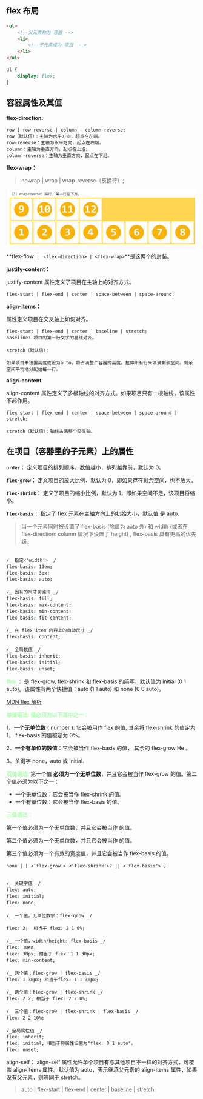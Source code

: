 ## flex 布局

```html
<ul>
	<!--父元素称为 容器 -->
	<li>
		<!--子元素成为 项目  -->
	</li>
</ul>
```

```CSS
ul {
    display: flex;
}

```

## 容器属性及其值

**flex-direction:**

    row | row-reverse | column | column-reverse;
    row（默认值）：主轴为水平方向，起点在左端。
    row-reverse：主轴为水平方向，起点在右端。
    column：主轴为垂直方向，起点在上沿。
    column-reverse：主轴为垂直方向，起点在下沿。

**flex-wrap：**

> nowrap | wrap | wrap-reverse（反换行）;

![alt](./img/flex_wrap.png)

**flex-flow ：` <flex-direction> | <flex-wrap>`**是这两个的封装。

**justify-content：**

justify-content 属性定义了项目在主轴上的对齐方式。

    flex-start | flex-end | center | space-between | space-around;

**align-items：**

属性定义项目在交叉轴上如何对齐。

    flex-start | flex-end | center | baseline | stretch;
    baseline: 项目的第一行文字的基线对齐。

    stretch（默认值）：

    如果项目未设置高度或设为auto，将占满整个容器的高度。拉伸所有行来填满剩余空间。剩余空间平均地分配给每一行。

**align-content**

align-content 属性定义了多根轴线的对齐方式。如果项目只有一根轴线，该属性不起作用。

    flex-start | flex-end | center | space-between | space-around | stretch;

    stretch（默认值）：轴线占满整个交叉轴。

## 在项目（容器里的子元素）上的属性

**`order`：** 定义项目的排列顺序。数值越小，排列越靠前，默认为 0。

**`flex-grow`：** 定义项目的放大比例，默认为 0，即如果存在剩余空间，也不放大。

**`flex-shrink`：** 定义了项目的缩小比例，默认为 1，即如果空间不足，该项目将缩小。

**`flex-basis`：** 指定了 flex 元素在主轴方向上的初始大小，默认值 是 auto.

> 当一个元素同时被设置了 flex-basis (除值为 auto 外) 和 width (或者在 flex-direction: column 情况下设置了 height) , flex-basis 具有更高的优先级。

```CSS

/_ 指定<'width'> _/
flex-basis: 10em;
flex-basis: 3px;
flex-basis: auto;

/_ 固有的尺寸关键词 _/
flex-basis: fill;
flex-basis: max-content;
flex-basis: min-content;
flex-basis: fit-content;

/_ 在 flex item 内容上的自动尺寸 _/
flex-basis: content;

/_ 全局数值 _/
flex-basis: inherit;
flex-basis: initial;
flex-basis: unset;
```

<b style="color:#aaffaa">flex </b>： 是 flex-grow, flex-shrink 和 flex-basis 的简写，默认值为 initial (0 1 auto)。该属性有两个快捷值：auto (1 1 auto) 和 none (0 0 auto)。

[MDN flex 解析](https://developer.mozilla.org/zh-CN/docs/Web/CSS/flex)

<b style="color:#aaffaa">单值语法: 值必须为以下其中之一：</b>

1、**一个无单位数** ( number ): 它会被用作 flex 的值, 其余将 flex-shrink 的值定为 1， flex-basis 的值被定为 0%。

2、**一个有单位的数值**：它会被当作 flex-basis 的值， 其余的 flex-grow He 。

3、关键字 none，auto 或 initial.

<b style="color:#aaffaa">双值语法: </b> 第一个值 **必须为一个无单位数**，并且它会被当作 flex-grow 的值。第二个值必须为以下之一：

- 一个无单位数：它会被当作 flex-shrink 的值。
- 一个有单位数：它会被当作 flex-basis 的值。

<b style="color:#aaffaa">
三值语法：
</b>

第一个值必须为一个无单位数，并且它会被当作 <flex-grow> 的值。

第二个值必须为一个无单位数，并且它会被当作 <flex-shrink> 的值。

第三个值必须为一个有效的宽度值，并且它会被当作 flex-basis 的值。

`none | [ <'flex-grow'> <'flex-shrink'>? || <'flex-basis'> ]`

```CSS

/_ 关键字值 _/
flex: auto;
flex: initial;
flex: none;

/_ 一个值，无单位数字：flex-grow _/

flex: 2;  相当于 flex: 2 1 0%;

/_ 一个值，width/height: flex-basis _/
flex: 10em;
flex: 30px; 相当于 flex：1 1 30px;
flex: min-content;

/_ 两个值：flex-grow | flex-basis _/
flex: 1 30px; 相当于flex: 1 1 30px;

/_ 两个值：flex-grow | flex-shrink _/
flex: 2 2; 相当于 flex: 2 2 0%;

/_ 三个值：flex-grow | flex-shrink | flex-basis _/
flex: 2 2 10%;

/_全局属性值 _/
flex: inherit;
flex: initial; 相当于将属性设置为"flex: 0 1 auto"。
flex: unset;

```

align-self： align-self 属性允许单个项目有与其他项目不一样的对齐方式，可覆盖 align-items 属性。默认值为 auto，表示继承父元素的 align-items 属性，如果没有父元素，则等同于 stretch。

> auto | flex-start | flex-end | center | baseline | stretch;
